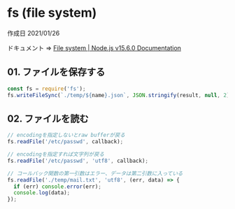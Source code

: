 # fs (file system)

作成日 2021/01/26

ドキュメント => [File system \| Node\.js v15\.6\.0 Documentation](https://nodejs.org/api/fs.html)

## 01. ファイルを保存する

```javascript
const fs = require('fs');
fs.writeFileSync(`./temp/${name}.json`, JSON.stringify(result, null, 2));
```

## 02. ファイルを読む

```javascript
// encodingを指定しないとraw bufferが戻る
fs.readFile('/etc/passwd', callback);

// encodingを指定すれば文字列が戻る
fs.readFile('/etc/passwd', 'utf8', callback);

// コールバック関数の第一引数はエラー、データは第二引数に入っている
fs.readFile('./temp/mail.txt', 'utf8', (err, data) => {
  if (err) console.error(err);
  console.log(data);
});
```
